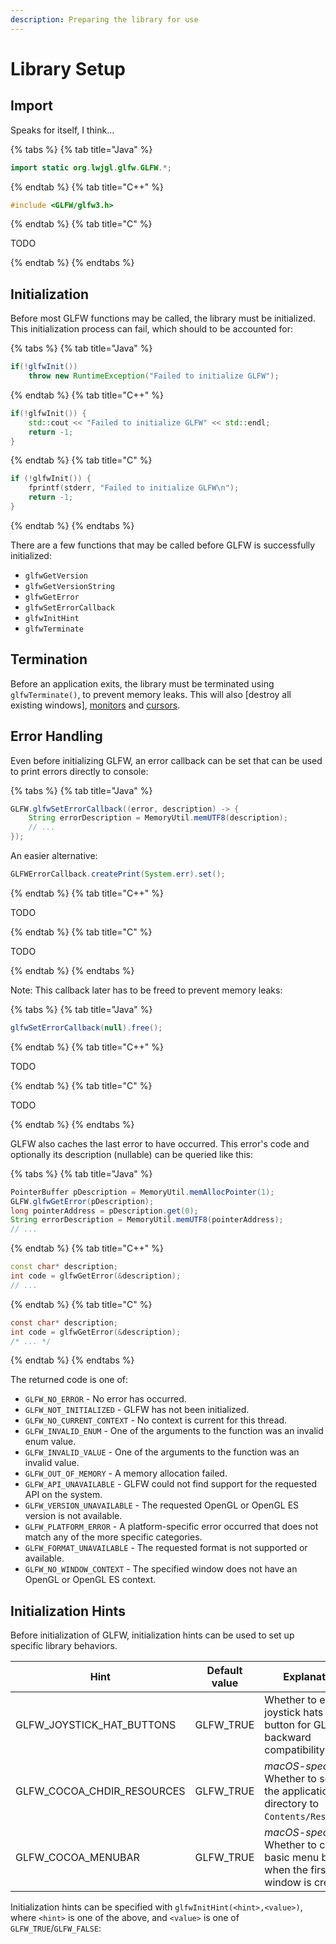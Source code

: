```yaml
---
description: Preparing the library for use
---
```


# Library Setup

## Import

Speaks for itself, I think...

{% tabs %}
{% tab title="Java" %}

```java
import static org.lwjgl.glfw.GLFW.*;
```

{% endtab %}
{% tab title="C++" %}

```cpp
#include <GLFW/glfw3.h>
```

{% endtab %}
{% tab title="C" %}

TODO

{% endtab %}
{% endtabs %}

## Initialization

Before most GLFW functions may be called, the library must be initialized. This initialization process can fail, which should to be accounted for:

{% tabs %}
{% tab title="Java" %}

```java
if(!glfwInit())
    throw new RuntimeException("Failed to initialize GLFW");
```

{% endtab %}
{% tab title="C++" %}

```cpp
if(!glfwInit()) {
    std::cout << "Failed to initialize GLFW" << std::endl;
    return -1;
}
```

{% endtab %}
{% tab title="C" %}

```c
if (!glfwInit()) {
    fprintf(stderr, "Failed to initialize GLFW\n");
    return -1;
}
```

{% endtab %}
{% endtabs %}

There are a few functions that may be called before GLFW is successfully initialized:

* `glfwGetVersion`
* `glfwGetVersionString`
* `glfwGetError`
* `glfwSetErrorCallback`
* `glfwInitHint`
* `glfwTerminate`

## Termination

Before an application exits, the library must be terminated using `glfwTerminate()`, to prevent memory leaks. This will also [destroy all existing windows], [monitors](https://app.gitbook.com/@desertcookie/s/glfw-in-a-nutshell/monitors/monitor-basics#querying-monitors) and [cursors](https://app.gitbook.com/@desertcookie/s/glfw-in-a-nutshell/input/mouse#custom-cursors).

## Error Handling

Even before initializing GLFW, an error callback can be set that can be used to print errors directly to console:

{% tabs %}
{% tab title="Java" %}

```java
GLFW.glfwSetErrorCallback((error, description) -> {
    String errorDescription = MemoryUtil.memUTF8(description);
    // ...
});
```

An easier alternative:

```java
GLFWErrorCallback.createPrint(System.err).set();
```

{% endtab %}
{% tab title="C++" %}

TODO

{% endtab %}
{% tab title="C" %}

TODO

{% endtab %}
{% endtabs %}

Note: This callback later has to be freed to prevent memory leaks:

{% tabs %}
{% tab title="Java" %}

```java
glfwSetErrorCallback(null).free();
```

{% endtab %}
{% tab title="C++" %}

TODO

{% endtab %}
{% tab title="C" %}

TODO

{% endtab %}
{% endtabs %}

GLFW also caches the last error to have occurred. This error's code and optionally its description (nullable) can be queried like this: 

{% tabs %}
{% tab title="Java" %}

```java
PointerBuffer pDescription = MemoryUtil.memAllocPointer(1);
GLFW.glfwGetError(pDescription);
long pointerAddress = pDescription.get(0);
String errorDescription = MemoryUtil.memUTF8(pointerAddress);
// ...
```

{% endtab %}
{% tab title="C++" %}

```cpp
const char* description;
int code = glfwGetError(&description);
// ...
```

{% endtab %}
{% tab title="C" %}

```c
const char* description;
int code = glfwGetError(&description);
/* ... */
```

{% endtab %}
{% endtabs %}

The returned code is one of:

* `GLFW_NO_ERROR` - No error has occurred.
* `GLFW_NOT_INITIALIZED` - GLFW has not been initialized.
* `GLFW_NO_CURRENT_CONTEXT` - No context is current for this thread.
* `GLFW_INVALID_ENUM` - 	One of the arguments to the function was an invalid enum value.
* `GLFW_INVALID_VALUE` - One of the arguments to the function was an invalid value.
* `GLFW_OUT_OF_MEMORY` - 	A memory allocation failed.
* `GLFW_API_UNAVAILABLE` - GLFW could not find support for the requested API on the system.
* `GLFW_VERSION_UNAVAILABLE` - The requested OpenGL or OpenGL ES version is not available.
* `GLFW_PLATFORM_ERROR` - A platform-specific error occurred that does not match any of the more specific categories.
* `GLFW_FORMAT_UNAVAILABLE` - The requested format is not supported or available.
* `GLFW_NO_WINDOW_CONTEXT` - The specified window does not have an OpenGL or OpenGL ES context.

## Initialization Hints

Before initialization of GLFW, initialization hints can be used to set up specific library behaviors.  

|            Hint            | Default value |                                       Explanation                                       |
| -------------------------- | ------------- | --------------------------------------------------------------------------------------- |
| GLFW_JOYSTICK_HAT_BUTTONS  | GLFW_TRUE     | Whether to expose joystick hats as button for GLFW backward compatibility.              |
| GLFW_COCOA_CHDIR_RESOURCES | GLFW_TRUE     | *macOS-specific*. Whether to set set the application directory to `Contents/Resources`. |
| GLFW_COCOA_MENUBAR         | GLFW_TRUE     | *macOS-specific*. Whether to create a basic menu bar, when the first window is created. |

Initialization hints can be specified with `glfwInitHint(<hint>,<value>)`, where `<hint>` is one of the above, and `<value>` is one of `GLFW_TRUE`/`GLFW_FALSE`:

